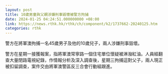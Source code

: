 ```yaml
---
layout: post
title: 10歲男童與父親涉嫌刑事毀壞被警方拘捕
date: 2024-01-25 04:24:51.000000000 +08:00
link: https://news.rthk.hk/rthk/ch/component/k2/1737662-20240125.htm
categories: rthk
---
```


警方在將軍澳拘捕一名45歲男子及他的10歲兒子，兩人涉嫌刑事毀壞。

警方在星期一接獲報案，指將軍澳常寧路一個住宅單位懷疑被淋潑紅油。人員經翻查大量閉路電視紀錄，作情報分析及深入調查後，星期三拘捕這對父子，兩人現正被扣留調查，案件交由將軍澳警區反三合會行動組跟進。
